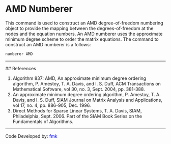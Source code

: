 # AMD Numberer

<p>This command is used to construct an AMD degree-of-freedom numbering
object to provide the mapping between the degrees-of-freedom at the
nodes and the equation numbers. An AMD numberer uses the approximate
minimum degree scheme to order the matrix equations. The command to
construct an AMD numberer is a follows:</p>

```tcl
numberer AMD
```
<hr />
## References
<ol>
<li>Algorithm 837: AMD, An approximate minimum degree ordering
algorithm, P. Amestoy, T. A. Davis, and I. S. Duff, ACM Transactions on
Mathematical Software, vol 30, no. 3, Sept. 2004, pp. 381-388.</li>
<li>An approximate minimum degree ordering algorithm, P. Amestoy, T. A.
Davis, and I. S. Duff, SIAM Journal on Matrix Analysis and Applications,
vol 17, no. 4, pp. 886-905, Dec. 1996.</li>
<li>Direct Methods for Sparse Linear Systems, T. A. Davis, SIAM,
Philadelphia, Sept. 2006. Part of the SIAM Book Series on the
Fundamentals of Algorithms.</li>
</ol>
<hr />
<p>Code Developed by: <span style="color:blue"> fmk
</span></p>
